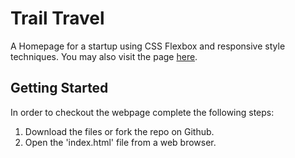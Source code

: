 # Trail Travel

A Homepage for a startup using CSS Flexbox and responsive style techniques. You may also visit the page [here](https://jjp601.github.io/Trail-Travel/).

## Getting Started

In order to checkout the webpage complete the following steps:

1. Download the files or fork the repo on Github.
2. Open the 'index.html' file from a web browser.
